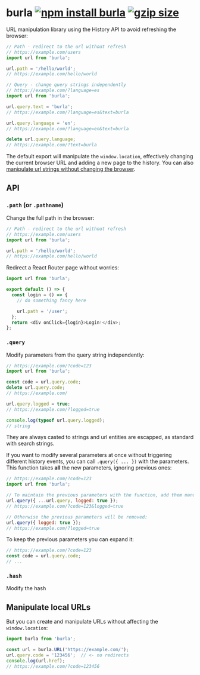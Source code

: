 #  burla [![npm install burla](https://img.shields.io/badge/npm%20install-burla-blue.svg)](https://www.npmjs.com/package/burla) [![gzip size](https://img.badgesize.io/franciscop/burla/master/index.min.js.svg?compression=gzip)](https://github.com/franciscop/burla/blob/master/index.min.js)

URL manipulation library using the History API to avoid refreshing the browser:

```js
// Path - redirect to the url without refresh
// https://example.com/users
import url from 'burla';

url.path = '/hello/world';
// https://example.com/hello/world
```

```js
// Query - change query strings independently
// https://example.com/?language=es
import url from 'burla';

url.query.text = 'burla';
// https://example.com/?language=es&text=burla

url.query.language = 'en';
// https://example.com/?language=en&text=burla

delete url.query.language;
// https://example.com/?text=burla
```

The default export will manipulate the `window.location`, effectively changing the current browser URL and adding a new page to the history. You can also [manipulate url strings without changing the browser](#manipulate-local-urls).


## API

### `.path` (or `.pathname`)

Change the full path in the browser:

```js
// Path - redirect to the url without refresh
// https://example.com/users
import url from 'burla';

url.path = '/hello/world';
// https://example.com/hello/world
```

Redirect a React Router page without worries:

```js
import url from 'burla';

export default () => {
  const login = () => {
    // do something fancy here

    url.path = '/user';
  };
  return <div onClick={login}>Login!</div>;
};
```


### `.query`

Modify parameters from the query string independently:

```js
// https://example.com/?code=123
import url from 'burla';

const code = url.query.code;
delete url.query.code;
// https://example.com/

url.query.logged = true;
// https://example.com/?logged=true

console.log(typeof url.query.logged);
// string
```

They are always casted to strings and url entities are escapped, as standard with search strings.

If you want to modify several parameters at once without triggering different history events, you can call `.query({ ... })` with the parameters. This function takes **all** the new parameters, ignoring previous ones:

```js
// https://example.com/?code=123
import url from 'burla';

// To maintain the previous parameters with the function, add them manually:
url.query({ ...url.query, logged: true });
// https://example.com/?code=123&logged=true

// Otherwise the previous parameters will be removed:
url.query({ logged: true });
// https://example.com/?logged=true
```

To keep the previous parameters you can expand it:

```js
// https://example.com/?code=123
const code = url.query.code;
// ...
```


### `.hash`

Modify the hash


## Manipulate local URLs

But you can create and manipulate URLs without affecting the `window.location`:

```js
import burla from 'burla';

const url = burla.URL('https://example.com/');
url.query.code = '123456';  // <- no redirects
console.log(url.href);
// https://example.com/?code=123456
```
